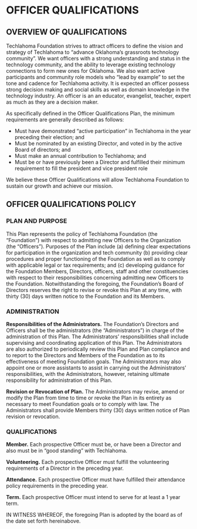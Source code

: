 # OFFICER  QUALIFICATIONS 

## OVERVIEW  OF QUALIFICATIONS

Techlahoma Foundation strives to attract officers to define the vision and strategy of Techlahoma to “advance Oklahoma’s grassroots technology community”. We want officers with a strong understanding and status in the technology community, and the ability to leverage existing technology connections to form new ones for Oklahoma. We also want active participants and community role models who “lead by example” to set the tone and cadence for Techlahoma activity. It is expected an officer possess strong decision making and social skills as well as domain knowledge in the technology industry. An officer is an an educator, evangelist, teacher, expert as much as they are a decision maker.

As specifically defined in the Officer Qualifications Plan, the minimum requirements are generally described as follows:
*	Must have demonstrated “active participation” in Techlahoma in the year preceding their election; and
*	Must be nominated by an existing Director, and voted in by the active Board of directors; and
*	Must make an annual contribution to Techlahoma; and
*	Must be or have previously been a Director and fulfilled their minimum requirement to fill the president and vice president role

We believe these Officer Qualifications will allow Techlahoma Foundation to sustain our growth and achieve our mission.


## OFFICER  QUALIFICATIONS POLICY

### PLAN AND PURPOSE

This Plan represents the policy of Techlahoma Foundation (the “Foundation”) with respect to admitting new Officers to the Organization (the “Officers”). Purposes of the Plan include (a) defining clear expectations for participation in the organization and tech community (b) providing clear procedures and proper functioning of the Foundation as well as to comply with applicable legal or tax requirements; and (c) developing guidance for the Foundation Members, Directors, officers, staff and other constituencies with respect to their responsibilities concerning admitting new Officers to the Foundation. Notwithstanding the foregoing, the Foundation’s Board of Directors reserves the right to revise or revoke this Plan at any time, with thirty (30) days written notice to the Foundation and its Members.

### ADMINISTRATION

**Responsibilities of the Administrators.** The Foundation’s Directors and Officers shall be the administrators (the “Administrators”) in charge of the administration of this Plan. The Administrators’ responsibilities shall include supervising and coordinating application of this Plan. The Administrators are also authorized to periodically review this Plan and Plan compliance and to report to the Directors and Members of the Foundation as to its effectiveness of meeting Foundation goals. The Administrators may also appoint one or more assistants to assist in carrying out the Administrators’ responsibilities, with the Administrators, however, retaining ultimate responsibility for administration of this Plan.

**Revision or Revocation of Plan.** The Administrators may revise, amend or modify the Plan from time to time or revoke the Plan in its entirety as necessary to meet Foundation goals or to comply with law. The Administrators shall provide Members thirty (30) days written notice of Plan revision or revocation.

### QUALIFICATIONS
 
**Member.** Each prospective Officer must be, or have been a Director and also must be in “good standing” with Techlahoma.

**Volunteering.** Each prospective Officer must fulfill the volunteering requirements of a Director in the preceding
year.

**Attendance.** Each prospective Officer must have fulfilled their attendance policy requirements in the preceding year.

**Term.** Each prospective Officer must intend to serve for at least a 1 year term.

IN WITNESS WHEREOF, the foregoing Plan is adopted by the board as of the date set forth hereinabove.
